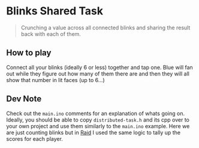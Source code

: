 # Blinks Shared Task

> Crunching a value across all connected blinks and sharing the result back with each of them.

## How to play

Connect all your blinks (ideally 6 or less) together and tap one. Blue will fan out while they figure out how many of them there are and then they will all show that number in lit faces (up to 6...)

## Dev Note

Check out the `main.ino` comments for an explanation of whats going on. Ideally, you should be able to copy `distributed-task.h` and its cpp over to your own project and use them similarly to the `main.ino` example. Here we are just counting blinks but in [Raid](https://github.com/mdm373/blinks-overtake) I used the same logic to tally up the scores for each player.
